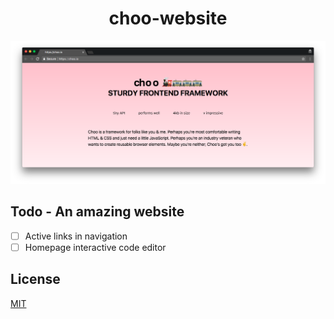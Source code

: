 <h1 align="center">choo-website</h1>

![screenshot](./screenshot.png)

## Todo - An amazing website

- [ ] Active links in navigation
- [ ] Homepage interactive code editor

## License
[MIT](https://tldrlegal.com/license/mit-license)
